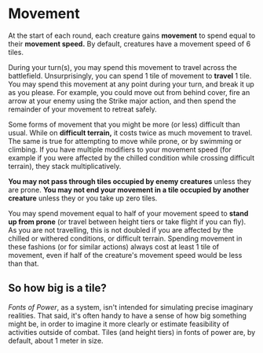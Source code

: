# Movement

At the start of each round, each creature gains **movement** to spend equal to their **movement speed.** By default, creatures have a movement speed of 6 tiles.

During your turn(s), you may spend this movement to travel across the battlefield. Unsurprisingly, you can spend 1 tile of movement to **travel** 1 tile. You may spend this movement at any point during your turn, and break it up as you please. For example, you could move out from behind cover, fire an arrow at your enemy using the Strike major action, and then spend the remainder of your movement to retreat safely.

Some forms of movement that you might be more (or less) difficult than usual. While on **difficult terrain,** it costs twice as much movement to travel. The same is true for attempting to move while prone, or by swimming or climbing. If you have multiple modifiers to your movement speed (for example if you were affected by the chilled condition while crossing difficult terrain), they stack multiplicatively.

**You may not pass through tiles occupied by enemy creatures** unless they are prone. **You may not end your movement in a tile occupied by another creature** unless they or you take up zero tiles.

You may spend movement equal to half of your movement speed to **stand up from prone** (or travel between height tiers or take flight if you can fly). As you are not travelling, this is not doubled if you are affected by the chilled or withered conditions, or difficult terrain. Spending movement in these fashions (or for similar actions) always cost at least 1 tile of movement, even if half of the creature's movement speed would be less than that.

<div class="infobox">

## So how big is a tile?

_Fonts of Power_, as a system, isn't intended for simulating precise imaginary realities. That said, it's often handy to have a sense of how big something might be, in order to imagine it more clearly or estimate feasibility of activities outside of combat. Tiles (and height tiers) in fonts of power are, by default, about 1 meter in size.

</div>
